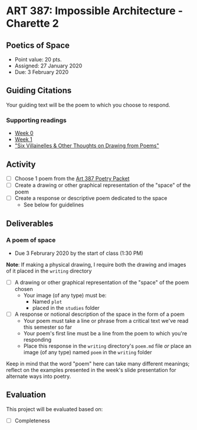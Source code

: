 # ART 387: Impossible Architecture - Charette 2

## Poetics of Space

* Point value: 20 pts.
* Assigned: 27 January 2020
* Due: 3 February 2020

## Guiding Citations

Your guiding text will be the poem to which you choose to respond.

### Supporting readings

* [Week 0](https://github.com/allegheny-college-art-387-spring-2020/course-materials/tree/master/Readings/Week%200)
* [Week 1](https://github.com/allegheny-college-art-387-spring-2020/course-materials/tree/master/Readings/Week%201)
* ["Six Villainelles & Other Thoughts on Drawing from Poems"](https://github.com/allegheny-college-art-387-spring-2020/charette-2/blob/master/materials/Stoner%20-%20Six%20Villanelles%20and%20Other%20Thoughts%20on%20Drawing%20from%20Poems.pdf)

## Activity

- [ ] Choose 1 poem from the [Art 387 Poetry Packet](https://github.com/allegheny-college-art-387-spring-2020/charette-2/blob/master/materials/ART%20387%20-%20Poetry%20Packet.pdf)
- [ ] Create a drawing or other graphical representation of the "space" of the poem
- [ ] Create a response or descriptive poem dedicated to the space
    * See below for guidelines

## Deliverables

### A poem of space

* Due 3 Februrary 2020 by the start of class (1:30 PM)

**Note**: If making a physical drawing, I require both the drawing and images of it placed in the `writing` directory

- [ ] A drawing or other graphical representation of the "space" of the poem chosen
    * Your image (of any type) must be:
        * Named `plot` 
        * placed in the `studies` folder
- [ ] A response or notional description of the space in the form of a poem
    * Your poem must take a line or phrase from a critical text we've read this semester so far
    * Your poem's first line must be a line from the poem to which you're responding
    * Place this response in the `writing` directory's `poem.md` file _or_ place an image (of any type) named `poem` in the `writing` folder
    
Keep in mind that the word "poem" here can take many different meanings; reflect on the examples presented in the week's slide presentation for alternate ways into poetry.

## Evaluation

This project will be evaluated based on:

- [ ] Completeness